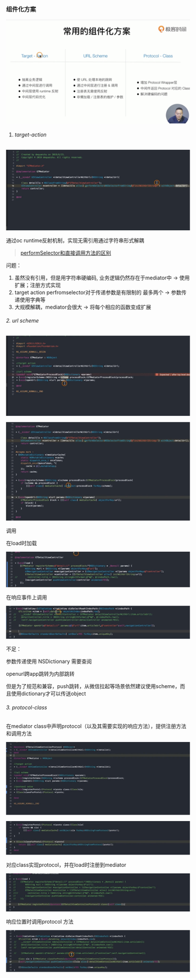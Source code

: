 ### 组件化方案

![组件化](./images/组件化.png)

1. ###### target-action

![target-action组件化](./images/target-action组件化.png)

通过oc runtime反射机制，实现无需引用通过字符串形式解耦

> [performSelector和直接调用方法的区别](https://www.jianshu.com/p/672c0d4f435a?u_atoken=99c57f1a-8191-4b9c-ab28-5f183ae4ffcd&u_asession=01iwyqpQnJr7GI65fxXnM6lc1cqqdMxG6Qp8lUSm_lKWMmy4xBia6_ph9KtLDoxErLX0KNBwm7Lovlpxjd_P_q4JsKWYrT3W_NKPr8w6oU7K-kkkkXbrFOqY5dRUCBaOK9yuYfe7vWV-zsHJifFo5DumBkFo3NEHBv0PZUm6pbxQU&u_asig=05cR52hcjdMgru4HQOxSwv1xnNeHfC-1NPOacYOsYCEKL0Xd_qVS10xmh5a0PHRGZN1lio36KIPUxP5IibbLLsy23U0MtfnJMtRY9oRkyPAom2IBT_Rls-85dzZjuJRknvY83tsa9Gudge5Llcdhjj6DFWELffiaL79JF3C5x_j3_9JS7q8ZD7Xtz2Ly-b0kmuyAKRFSVJkkdwVUnyHAIJzfZpz9Im-04KXD_HQF1myF_51S7930jsDSPmY7gT0T1tfqft3yiexPr1Pj5ASov3mu3h9VXwMyh6PgyDIVSG1W--k7rUz-BJQ4HwaHf07sTR2Zf4WZVagF8qPkvdORCi_7AKEgQJJR9Ekknnmi8BqAwgrJZQDDaqlv1uwnmr-i_wmWspDxyAEEo4kbsryBKb9Q&u_aref=L4%2BWFcF36w2uEDdcuc4%2BbsvKoJo%3D)

问题：

1. 虽然没有引用，但是用字符串硬编码, 业务逻辑仍然存在于mediator中 -> 使用扩展；注册方式实现
2. target action perfromselector对于传递参数是有限制的 最多两个 -> 参数传递使用字典等
3. 大规模解耦，mediator会很大 -> 将每个相应的函数变成扩展



###### 2. url scheme

![组件化urlscheme](./images/组件化urlscheme.png)



![组件化urlscheme_code](./images/组件化urlscheme_code.png)



调用

在load时加载

![组件化urlscheme_code2](./images/组件化urlscheme_code2.png)

在响应事件上调用

![组件化urlscheme_code3](./images/组件化urlscheme_code3.png)

不足：

参数传递使用 NSDictionary 需要查阅

openurl跨app跳转为内部跳转

但是为了规范和兼容，push跳转，从微信拉起等场景依然建议使用scheme，而且使用dictionary才可以传送object



###### 3. protocol-class

在mediator class中声明protocol（以及其需要实现的响应方法），提供注册方法和调用方法

![组件化protocol_code](./images/组件化protocol_code.png)

![组件化protocol_code2](./images/组件化protocol_code2.png)

对应class实现protocol，并在load时注册到mediator

![组件化protocol_code4](./images/组件化protocol_code4.png)

响应位置时调用protocol 方法

![组件化protocol_code3](./images/组件化protocol_code3.png)


